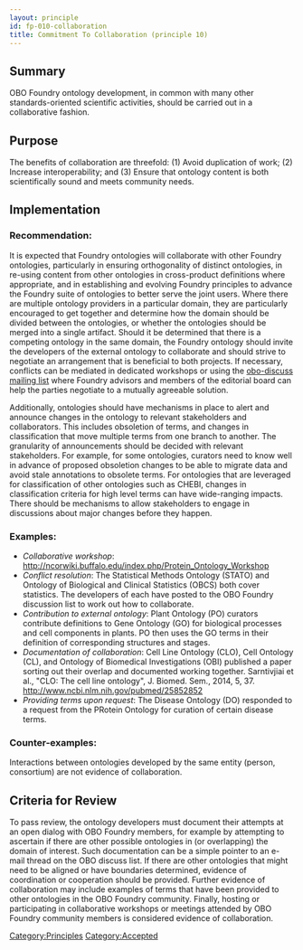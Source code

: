 ```yaml
---
layout: principle
id: fp-010-collaboration
title: Commitment To Collaboration (principle 10)
---
```


## Summary

OBO Foundry ontology development, in common with many other standards-oriented scientific
activities, should be carried out in a collaborative fashion.

## Purpose
The benefits of collaboration are threefold: (1) Avoid duplication of work; (2) Increase interoperability; and (3) Ensure that ontology content is both scientifically sound and meets community needs.

## Implementation
### Recommendation:
It is expected that Foundry ontologies will collaborate with other Foundry ontologies, particularly in ensuring orthogonality of distinct ontologies, in re-using content from other ontologies in cross-product definitions where appropriate, and in establishing and evolving Foundry principles to advance the Foundry suite of ontologies to better serve the joint users. Where there are multiple ontology providers in a particular domain, they are particularly encouraged to get together and determine how the domain should be divided between the ontologies, or whether the ontologies should be merged into a single artifact. Should it be determined that there is a competing ontology in the same domain, the Foundry ontology should invite the developers of the external ontology to collaborate and should strive to negotiate an arrangement that is beneficial to both projects. If necessary, conflicts can be mediated in dedicated workshops or using the [obo-discuss mailing list](https://groups.google.com/forum/#!forum/obo-discuss) where Foundry advisors and members of the editorial board can help the parties negotiate to a mutually agreeable solution. 

Additionally, ontologies should have mechanisms in place to alert and announce changes in the ontology to relevant stakeholders and collaborators. This includes obsoletion of terms, and changes in classification that move multiple terms from one branch to another. The granularity of announcements should be decided with relevant stakeholders. For example, for some ontologies, curators need to know well in advance of proposed obsoletion changes to be able to migrate data and avoid stale annotations to obsolete terms. For ontologies that are leveraged for classification of other ontologies such as CHEBI, changes in classification criteria for high level terms can have wide-ranging impacts. There should be mechanisms to allow stakeholders to engage in discussions about major changes before they happen. 

### Examples:
* _Collaborative workshop_: http://ncorwiki.buffalo.edu/index.php/Protein_Ontology_Workshop 
* _Conflict resolution_: The Statistical Methods Ontology (STATO) and Ontology of Biological and Clinical Statistics (OBCS) both cover statistics. The developers of each have posted to the OBO Foundry discussion list to work out how to collaborate.
* _Contribution to external ontology_: Plant Ontology (PO) curators contribute definitions to Gene Ontology (GO) for biological processes and cell components in plants. PO then uses the GO terms in their definition of corresponding structures and stages.
* _Documentation of collaboration_: Cell Line Ontology (CLO), Cell Ontology (CL), and Ontology of Biomedical Investigations (OBI) published a paper sorting out their overlap and documented working together. Sarntivjiai et al., "CLO: The cell line ontology", J. Biomed. Sem., 2014, 5, 37. http://www.ncbi.nlm.nih.gov/pubmed/25852852
* _Providing terms upon request_: The Disease Ontology (DO) responded to a request from the PRotein Ontology for curation of certain disease terms.

### Counter-examples: 
Interactions between ontologies developed by the same entity (person, consortium) are not evidence of collaboration.

## Criteria for Review
To pass review, the ontology developers must document their attempts at an open dialog with OBO Foundry members, for example by attempting to ascertain if there are other possible ontologies in (or overlapping) the domain of interest. Such documentation can be a simple pointer to an e-mail thread on the OBO discuss list. If there are other ontologies that might need to be aligned or have boundaries determined, evidence of coordination or cooperation should be provided. Further evidence of collaboration may include examples of terms that have been provided to other ontologies in the OBO Foundry community. Finally, hosting or participating in collaborative workshops or meetings attended by OBO Foundry community members is considered evidence of collaboration.

<Category:Principles> <Category:Accepted>
